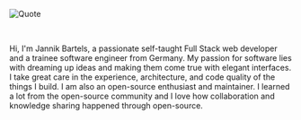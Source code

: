 ![Quote](https://github-readme-quotes.herokuapp.com/quote?theme=dark&)

<br />

Hi, I'm Jannik Bartels, a passionate self-taught Full Stack web developer and a trainee software engineer from Germany. My passion for software lies with dreaming up ideas and making them come true with elegant interfaces. I take great care in the experience, architecture, and code quality of the things I build.
I am also an open-source enthusiast and maintainer. I learned a lot from the open-source community and I love how collaboration and knowledge sharing happened through open-source.
